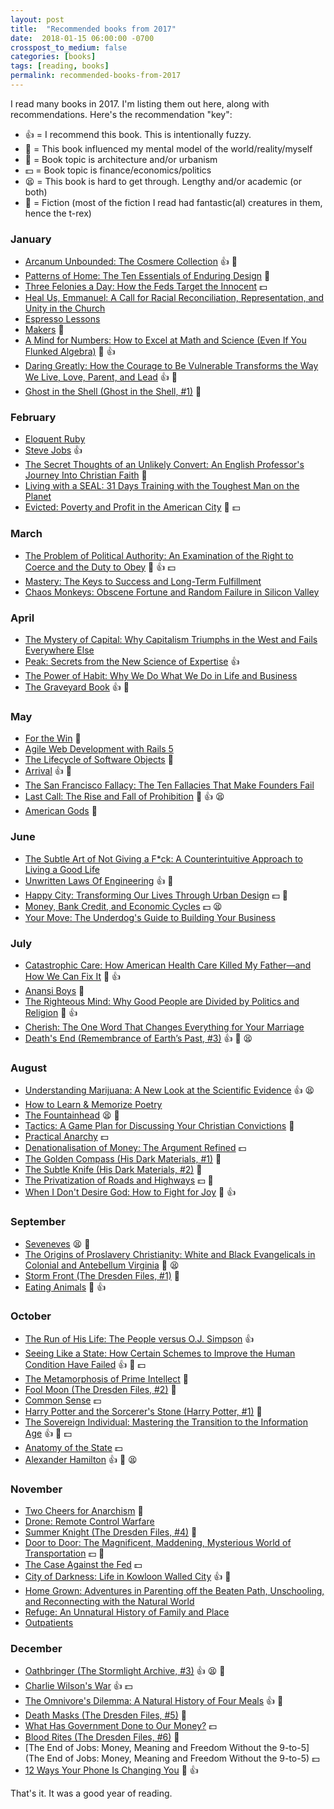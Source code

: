 ```yaml
---
layout: post
title:  "Recommended books from 2017"
date:  2018-01-15 06:00:00 -0700
crosspost_to_medium: false
categories: [books]
tags: [reading, books]
permalink: recommended-books-from-2017
---
```



I read many books in 2017. I'm listing them out here, along with recommendations. Here's the recommendation "key":

- 👍 = I recommend this book. This is intentionally fuzzy.
- 🤔 = This book influenced my mental model of the world/reality/myself
- 🏢 = Book topic is architecture and/or urbanism
- 💵 = Book topic is finance/economics/politics
- 😫 = This book is hard to get through. Lengthy and/or academic (or both)
- 🦖 = Fiction (most of the fiction I read had fantastic(al) creatures in them, hence the t-rex)


### January

- [Arcanum Unbounded: The Cosmere Collection](https://www.goodreads.com/book/show/28595941-arcanum-unbounded) 👍 🦖
- [Patterns of Home: The Ten Essentials of Enduring Design](https://www.goodreads.com/book/show/885970.Patterns_of_Home) 🏢
- [Three Felonies a Day: How the Feds Target the Innocent](https://www.goodreads.com/book/show/6611240-three-felonies-a-day) 💵
- [Heal Us, Emmanuel: A Call for Racial Reconciliation, Representation, and Unity in the Church](https://www.goodreads.com/book/show/30137076-heal-us-emmanuel)
- [Espresso Lessons](https://www.goodreads.com/book/show/7292000-espresso-lessons)
- [Makers](https://www.goodreads.com/book/show/6422238-makers) 🦖
- [A Mind for Numbers: How to Excel at Math and Science (Even If You Flunked Algebra)](https://www.goodreads.com/book/show/18693655-a-mind-for-numbers) 🤔 👍
- [Daring Greatly: How the Courage to Be Vulnerable Transforms the Way We Live, Love, Parent, and Lead](https://www.goodreads.com/book/show/13588356-daring-greatly) 👍 🤔
- [Ghost in the Shell (Ghost in the Shell, \#1)](https://www.goodreads.com/book/show/35870.Ghost_in_the_Shell) 🦖

<!--more-->

### February

- [Eloquent Ruby](https://www.goodreads.com/book/show/9364729-eloquent-ruby)
- [Steve Jobs](https://www.goodreads.com/book/show/11084145-steve-jobs) 👍
- [The Secret Thoughts of an Unlikely Convert: An English Professor's Journey Into Christian Faith](https://www.goodreads.com/book/show/14741290-the-secret-thoughts-of-an-unlikely-convert) 🤔
- [Living with a SEAL: 31 Days Training with the Toughest Man on the Planet](https://www.goodreads.com/book/show/25066990-living-with-a-seal)
- [Evicted: Poverty and Profit in the American City](https://www.goodreads.com/book/show/25852784-evicted) 🤔 💵

### March

- [The Problem of Political Authority: An Examination of the Right to Coerce and the Duty to Obey](https://www.goodreads.com/book/show/15794037-the-problem-of-political-authority) 🤔 👍 💵
- [Mastery: The Keys to Success and Long-Term Fulfillment](https://www.goodreads.com/book/show/81940.Mastery)
- [Chaos Monkeys: Obscene Fortune and Random Failure in Silicon Valley](https://www.goodreads.com/book/show/28259132-chaos-monkeys)

### April

- [The Mystery of Capital: Why Capitalism Triumphs in the West and Fails Everywhere Else](https://www.goodreads.com/book/show/86154.The_Mystery_of_Capital)
- [Peak: Secrets from the New Science of Expertise](https://www.goodreads.com/book/show/26312997-peak) 👍
- [The Power of Habit: Why We Do What We Do in Life and Business](https://www.goodreads.com/book/show/12609433-the-power-of-habit)
- [The Graveyard Book](https://www.goodreads.com/book/show/2213661.The_Graveyard_Book) 👍 🦖

### May

- [For the Win](https://www.goodreads.com/book/show/7241373-for-the-win) 🦖
- [Agile Web Development with Rails 5](https://www.goodreads.com/book/show/29902035-agile-web-development-with-rails-5)
- [The Lifecycle of Software Objects](https://www.goodreads.com/book/show/7886338-the-lifecycle-of-software-objects) 🦖
- [Arrival](https://www.goodreads.com/book/show/33115566-arrival) 👍 🦖
- [The San Francisco Fallacy: The Ten Fallacies That Make Founders Fail](https://www.goodreads.com/book/show/35111930-the-san-francisco-fallacy)
- [Last Call: The Rise and Fall of Prohibition](https://www.goodreads.com/book/show/7324357-last-call) 🤔 👍 😫
- [American Gods](https://www.goodreads.com/book/show/30165203-american-gods) 🦖


### June

- [The Subtle Art of Not Giving a F*ck: A Counterintuitive Approach to Living a Good Life](https://www.goodreads.com/book/show/28257707-the-subtle-art-of-not-giving-a-f-ck)
- [Unwritten Laws Of Engineering](https://www.goodreads.com/book/show/13122143-unwritten-laws-of-engineering) 👍 🤔
- [Happy City: Transforming Our Lives Through Urban Design](https://www.goodreads.com/book/show/13330588-happy-city) 💵 🏢
- [Money, Bank Credit, and Economic Cycles](https://www.goodreads.com/book/show/54388.Money_Bank_Credit_and_Economic_Cycles) 💵 😫
- [Your Move: The Underdog's Guide to Building Your Business](https://www.goodreads.com/book/show/35202699-your-move)

### July

- [Catastrophic Care: How American Health Care Killed My Father—and How We Can Fix It](https://www.goodreads.com/book/show/13642523-catastrophic-care) 🤔 👍
- [Anansi Boys](https://www.goodreads.com/book/show/2744.Anansi_Boys) 🦖
- [The Righteous Mind: Why Good People are Divided by Politics and Religion](https://www.goodreads.com/book/show/11324722-the-righteous-mind) 🤔 👍
- [Cherish: The One Word That Changes Everything for Your Marriage](https://www.goodreads.com/book/show/29491894-cherish)
- [Death's End (Remembrance of Earth’s Past, \#3)](https://www.goodreads.com/book/show/25451264-death-s-end) 👍 🦖 😫

### August

- [Understanding Marijuana: A New Look at the Scientific Evidence](https://www.goodreads.com/book/show/332583.Understanding_Marijuana) 👍 😫
- [How to Learn & Memorize Poetry](https://www.goodreads.com/book/show/19411707-how-to-learn-memorize-poetry-using-a-memory-palace-specifically-de)
- [The Fountainhead](https://www.goodreads.com/book/show/2122.The_Fountainhead) 😫 🦖
- [Tactics: A Game Plan for Discussing Your Christian Convictions](https://www.goodreads.com/book/show/2984216-tactics) 🤔
- [Practical Anarchy](https://www.goodreads.com/book/show/4553119-practical-anarchy) 💵
- [Denationalisation of Money: The Argument Refined](https://www.goodreads.com/book/show/3089447-denationalisation-of-money) 💵
- [The Golden Compass (His Dark Materials, \#1)](https://www.goodreads.com/book/show/119322.The_Golden_Compass) 🦖
- [The Subtle Knife (His Dark Materials, \#2)](https://www.goodreads.com/book/show/119324.The_Subtle_Knife) 🦖
- [The Privatization of Roads and Highways](https://www.goodreads.com/book/show/12720771-the-privatization-of-roads-and-highways) 💵 🤔
- [When I Don't Desire God: How to Fight for Joy](https://www.goodreads.com/book/show/45352.When_I_Don_t_Desire_God) 🤔 👍

### September
- [Seveneves](https://www.goodreads.com/book/show/22816087-seveneves) 😫 🦖
- [The Origins of Proslavery Christianity: White and Black Evangelicals in Colonial and Antebellum Virginia](https://www.goodreads.com/book/show/2507760.The_Origins_of_Proslavery_Christianity) 🤔 😫
- [Storm Front (The Dresden Files, \#1)](https://www.goodreads.com/book/show/47212.Storm_Front) 🦖
- [Eating Animals](https://www.goodreads.com/book/show/6604712-eating-animals) 🤔 👍


### October

- [The Run of His Life: The People versus O.J. Simpson](https://www.goodreads.com/book/show/280412.The_Run_of_His_Life_) 👍
- [Seeing Like a State: How Certain Schemes to Improve the Human Condition Have Failed](https://www.goodreads.com/book/show/20186.Seeing_Like_a_State) 👍 🤔 💵
- [The Metamorphosis of Prime Intellect](https://www.goodreads.com/book/show/64341.The_Metamorphosis_of_Prime_Intellect) 🦖
- [Fool Moon (The Dresden Files, \#2)](https://www.goodreads.com/book/show/91477.Fool_Moon) 🦖
- [Common Sense](https://www.goodreads.com/book/show/161744.Common_Sense) 💵
- [Harry Potter and the Sorcerer's Stone (Harry Potter, \#1)](https://www.goodreads.com/book/show/3.Harry_Potter_and_the_Sorcerer_s_Stone) 🦖
- [The Sovereign Individual: Mastering the Transition to the Information Age](https://www.goodreads.com/book/show/82256.The_Sovereign_Individual) 👍 🤔 💵
- [Anatomy of the State](https://www.goodreads.com/book/show/6613404-anatomy-of-the-state)  💵
- [Alexander Hamilton](https://www.goodreads.com/book/show/16130.Alexander_Hamilton) 👍 🤔 😫


### November

- [Two Cheers for Anarchism](https://www.goodreads.com/book/show/14891877-two-cheers-for-anarchism) 🤔
- [Drone: Remote Control Warfare](https://www.goodreads.com/book/show/27310522-drone)
- [Summer Knight (The Dresden Files, \#4)](https://www.goodreads.com/book/show/91478.Summer_Knight) 🦖
- [Door to Door: The Magnificent, Maddening, Mysterious World of Transportation](https://www.goodreads.com/book/show/25817279-door-to-door) 💵 🏢
- [The Case Against the Fed](https://www.goodreads.com/book/show/81976.The_Case_Against_the_Fed) 💵
- [City of Darkness: Life in Kowloon Walled City](https://www.goodreads.com/book/show/815790.City_of_Darkness) 👍 🏢
- [Home Grown: Adventures in Parenting off the Beaten Path, Unschooling, and Reconnecting with the Natural World](https://www.goodreads.com/book/show/20176373-home-grown)
- [Refuge: An Unnatural History of Family and Place](https://www.goodreads.com/book/show/820924.Refuge)
- [Outpatients](https://www.goodreads.com/book/show/25855473-outpatients)

### December

- [Oathbringer (The Stormlight Archive, \#3)](https://www.goodreads.com/book/show/34002132-oathbringer) 👍 😫 🦖
- [Charlie Wilson's War](https://www.goodreads.com/book/show/29358.Charlie_Wilson_s_War) 👍 💵
- [The Omnivore's Dilemma: A Natural History of Four Meals](https://www.goodreads.com/book/show/3109.The_Omnivore_s_Dilemma) 👍 🤔
- [Death Masks (The Dresden Files, \#5)](https://www.goodreads.com/book/show/91479.Death_Masks) 🦖
- [What Has Government Done to Our Money?](https://www.goodreads.com/book/show/81977.What_Has_Government_Done_to_Our_Money_and_The_Case_for_the_100_Percent_Gold_Dollar) 💵
- [Blood Rites (The Dresden Files, \#6)](https://www.goodreads.com/book/show/99383.Blood_Rites) 🦖
- [The End of Jobs: Money, Meaning and Freedom Without the 9-to-5](The End of Jobs: Money, Meaning and Freedom Without the 9-to-5) 💵
- [12 Ways Your Phone Is Changing You](https://www.goodreads.com/book/show/31804439-12-ways-your-phone-is-changing-you) 🤔 👍


That's it. It was a good year of reading.
